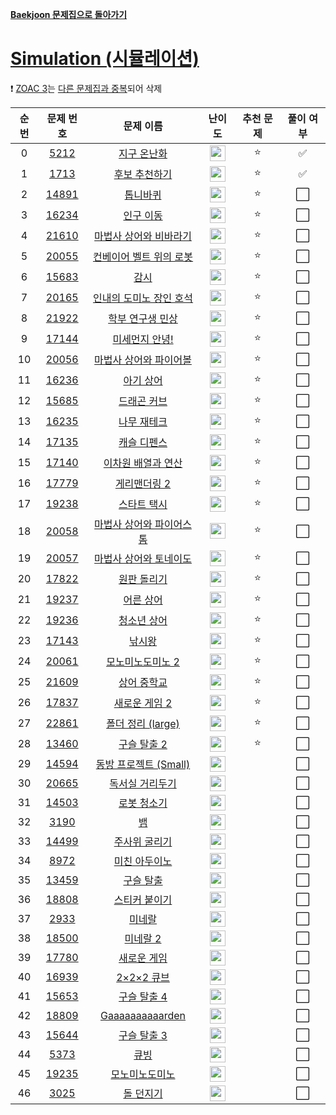 **[Baekjoon 문제집으로 돌아가기](../readme.md)**

# [Simulation (시뮬레이션)](https://www.acmicpc.net/workbook/view/6832)

❗ [ZOAC 3](https://www.acmicpc.net/problem/20436)는 [다른 문제집과 중복](../구현/ZOAC_3.md)되어 삭제

| 순번 |                   문제 번호                    |                        문제 이름                        |                                난이도                                 | 추천 문제 | 풀이 여부 |
| :--: | :--------------------------------------------: | :-----------------------------------------------------: | :-------------------------------------------------------------------: | :-------: | :-------: |
|  0   |  [5212](https://www.acmicpc.net/problem/5212)  |              [지구 온난화](지구_온난화.md)              | <img height="25px" src="https://static.solved.ac/tier_small/9.svg"/>  |    ⭐     |    ✅     |
|  1   |  [1713](https://www.acmicpc.net/problem/1713)  |            [후보 추천하기](후보_추천하기.md)            | <img height="25px" src="https://static.solved.ac/tier_small/9.svg"/>  |    ⭐     |    ✅     |
|  2   | [14891](https://www.acmicpc.net/problem/14891) |                 [톱니바퀴](톱니바퀴.md)                 | <img height="25px" src="https://static.solved.ac/tier_small/10.svg"/> |    ⭐     |    ⬜️    |
|  3   | [16234](https://www.acmicpc.net/problem/16234) |                [인구 이동](인구_이동.md)                | <img height="25px" src="https://static.solved.ac/tier_small/11.svg"/> |    ⭐     |    ⬜️    |
|  4   | [21610](https://www.acmicpc.net/problem/21610) |   [마법사 상어와 비바라기](마법사_상어와_비바라기.md)   | <img height="25px" src="https://static.solved.ac/tier_small/11.svg"/> |    ⭐     |    ⬜️    |
|  5   | [20055](https://www.acmicpc.net/problem/20055) |  [컨베이어 벨트 위의 로봇](컨베이어_벨트_위의_로봇.md)  | <img height="25px" src="https://static.solved.ac/tier_small/11.svg"/> |    ⭐     |    ⬜️    |
|  6   | [15683](https://www.acmicpc.net/problem/15683) |                     [감시](감시.md)                     | <img height="25px" src="https://static.solved.ac/tier_small/11.svg"/> |    ⭐     |    ⬜️    |
|  7   | [20165](https://www.acmicpc.net/problem/20165) |  [인내의 도미노 장인 호석](인내의_도미노_장인_호석.md)  | <img height="25px" src="https://static.solved.ac/tier_small/11.svg"/> |    ⭐     |    ⬜️    |
|  8   | [21922](https://www.acmicpc.net/problem/21922) |         [학부 연구생 민상](학부_연구생_민상.md)         | <img height="25px" src="https://static.solved.ac/tier_small/11.svg"/> |    ⭐     |    ⬜️    |
|  9   | [17144](https://www.acmicpc.net/problem/17144) |           [미세먼지 안녕!](미세먼지_안녕!.md)           | <img height="25px" src="https://static.solved.ac/tier_small/12.svg"/> |    ⭐     |    ⬜️    |
|  10  | [20056](https://www.acmicpc.net/problem/20056) |   [마법사 상어와 파이어볼](마법사_상어와_파이어볼.md)   | <img height="25px" src="https://static.solved.ac/tier_small/12.svg"/> |    ⭐     |    ⬜️    |
|  11  | [16236](https://www.acmicpc.net/problem/16236) |                [아기 상어](아기_상어.md)                | <img height="25px" src="https://static.solved.ac/tier_small/12.svg"/> |    ⭐     |    ⬜️    |
|  12  | [15685](https://www.acmicpc.net/problem/15685) |              [드래곤 커브](드래곤_커브.md)              | <img height="25px" src="https://static.solved.ac/tier_small/12.svg"/> |    ⭐     |    ⬜️    |
|  13  | [16235](https://www.acmicpc.net/problem/16235) |              [나무 재테크](나무_재테크.md)              | <img height="25px" src="https://static.solved.ac/tier_small/12.svg"/> |    ⭐     |    ⬜️    |
|  14  | [17135](https://www.acmicpc.net/problem/17135) |              [캐슬 디펜스](캐슬_디펜스.md)              | <img height="25px" src="https://static.solved.ac/tier_small/12.svg"/> |    ⭐     |    ⬜️    |
|  15  | [17140](https://www.acmicpc.net/problem/17140) |       [이차원 배열과 연산](이차원_배열과_연산.md)       | <img height="25px" src="https://static.solved.ac/tier_small/12.svg"/> |    ⭐     |    ⬜️    |
|  16  | [17779](https://www.acmicpc.net/problem/17779) |             [게리맨더링 2](게리맨더링_2.md)             | <img height="25px" src="https://static.solved.ac/tier_small/12.svg"/> |    ⭐     |    ⬜️    |
|  17  | [19238](https://www.acmicpc.net/problem/19238) |              [스타트 택시](스타트_택시.md)              | <img height="25px" src="https://static.solved.ac/tier_small/12.svg"/> |    ⭐     |    ⬜️    |
|  18  | [20058](https://www.acmicpc.net/problem/20058) | [마법사 상어와 파이어스톰](마법사_상어와_파이어스톰.md) | <img height="25px" src="https://static.solved.ac/tier_small/12.svg"/> |    ⭐     |    ⬜️    |
|  19  | [20057](https://www.acmicpc.net/problem/20057) |   [마법사 상어와 토네이도](마법사_상어와_토네이도.md)   | <img height="25px" src="https://static.solved.ac/tier_small/13.svg"/> |    ⭐     |    ⬜️    |
|  20  | [17822](https://www.acmicpc.net/problem/17822) |              [원판 돌리기](원판_돌리기.md)              | <img height="25px" src="https://static.solved.ac/tier_small/13.svg"/> |    ⭐     |    ⬜️    |
|  21  | [19237](https://www.acmicpc.net/problem/19237) |                [어른 상어](어른_상어.md)                | <img height="25px" src="https://static.solved.ac/tier_small/13.svg"/> |    ⭐     |    ⬜️    |
|  22  | [19236](https://www.acmicpc.net/problem/19236) |              [청소년 상어](청소년_상어.md)              | <img height="25px" src="https://static.solved.ac/tier_small/14.svg"/> |    ⭐     |    ⬜️    |
|  23  | [17143](https://www.acmicpc.net/problem/17143) |                   [낚시왕](낚시왕.md)                   | <img height="25px" src="https://static.solved.ac/tier_small/14.svg"/> |    ⭐     |    ⬜️    |
|  24  | [20061](https://www.acmicpc.net/problem/20061) |         [모노미노도미노 2](모노미노도미노_2.md)         | <img height="25px" src="https://static.solved.ac/tier_small/14.svg"/> |    ⭐     |    ⬜️    |
|  25  | [21609](https://www.acmicpc.net/problem/21609) |              [상어 중학교](상어_중학교.md)              | <img height="25px" src="https://static.solved.ac/tier_small/14.svg"/> |    ⭐     |    ⬜️    |
|  26  | [17837](https://www.acmicpc.net/problem/17837) |            [새로운 게임 2](새로운_게임_2.md)            | <img height="25px" src="https://static.solved.ac/tier_small/14.svg"/> |    ⭐     |    ⬜️    |
|  27  | [22861](https://www.acmicpc.net/problem/22861) |         [폴더 정리 (large)](폴더_정리_large.md)         | <img height="25px" src="https://static.solved.ac/tier_small/14.svg"/> |    ⭐     |    ⬜️    |
|  28  | [13460](https://www.acmicpc.net/problem/13460) |              [구슬 탈출 2](구슬_탈출_2.md)              | <img height="25px" src="https://static.solved.ac/tier_small/15.svg"/> |    ⭐     |    ⬜️    |
|  29  | [14594](https://www.acmicpc.net/problem/14594) |     [동방 프로젝트 (Small)](동방_프로젝트_Small.md)     | <img height="25px" src="https://static.solved.ac/tier_small/8.svg"/>  |           |    ⬜️    |
|  30  | [20665](https://www.acmicpc.net/problem/20065) |          [독서실 거리두기](독서실_거리두기.md)          | <img height="25px" src="https://static.solved.ac/tier_small/11.svg"/> |           |    ⬜️    |
|  31  | [14503](https://www.acmicpc.net/problem/14503) |              [로봇 청소기](로봇_청소기.md)              | <img height="25px" src="https://static.solved.ac/tier_small/11.svg"/> |           |    ⬜️    |
|  32  |  [3190](https://www.acmicpc.net/problem/3190)  |                       [뱀](뱀.md)                       | <img height="25px" src="https://static.solved.ac/tier_small/11.svg"/> |           |    ⬜️    |
|  33  | [14499](https://www.acmicpc.net/problem/14499) |            [주사위 굴리기](주사위_굴리기.md)            | <img height="25px" src="https://static.solved.ac/tier_small/12.svg"/> |           |    ⬜️    |
|  34  |  [8972](https://www.acmicpc.net/problem/8972)  |            [미친 아두이노](미친_아두이노.md)            | <img height="25px" src="https://static.solved.ac/tier_small/12.svg"/> |           |    ⬜️    |
|  35  | [13459](https://www.acmicpc.net/problem/13459) |                [구슬 탈출](구슬_탈출.md)                | <img height="25px" src="https://static.solved.ac/tier_small/13.svg"/> |           |    ⬜️    |
|  36  | [18808](https://www.acmicpc.net/problem/18808) |            [스티커 붙이기](스티커_붙이기.md)            | <img height="25px" src="https://static.solved.ac/tier_small/13.svg"/> |           |    ⬜️    |
|  37  |  [2933](https://www.acmicpc.net/problem/2933)  |                   [미네랄](미네랄.md)                   | <img height="25px" src="https://static.solved.ac/tier_small/14.svg"/> |           |    ⬜️    |
|  38  | [18500](https://www.acmicpc.net/problem/18500) |                 [미네랄 2](미네랄_2.md)                 | <img height="25px" src="https://static.solved.ac/tier_small/14.svg"/> |           |    ⬜️    |
|  39  | [17780](https://www.acmicpc.net/problem/17780) |              [새로운 게임](새로운_게임.md)              | <img height="25px" src="https://static.solved.ac/tier_small/14.svg"/> |           |    ⬜️    |
|  40  | [16939](https://www.acmicpc.net/problem/16939) |               [2×2×2 큐브](2×2×2_큐브.md)               | <img height="25px" src="https://static.solved.ac/tier_small/14.svg"/> |           |    ⬜️    |
|  41  | [15653](https://www.acmicpc.net/problem/15653) |              [구슬 탈출 4](구슬_탈출_4.md)              | <img height="25px" src="https://static.solved.ac/tier_small/15.svg"/> |           |    ⬜️    |
|  42  | [18809](https://www.acmicpc.net/problem/18809) |          [Gaaaaaaaaaarden](Gaaaaaaaaaarden.md)          | <img height="25px" src="https://static.solved.ac/tier_small/15.svg"/> |           |    ⬜️    |
|  43  | [15644](https://www.acmicpc.net/problem/15644) |              [구슬 탈출 3](구슬_탈출_3.md)              | <img height="25px" src="https://static.solved.ac/tier_small/15.svg"/> |           |    ⬜️    |
|  44  |  [5373](https://www.acmicpc.net/problem/5373)  |                     [큐빙](큐빙.md)                     | <img height="25px" src="https://static.solved.ac/tier_small/16.svg"/> |           |    ⬜️    |
|  45  | [19235](https://www.acmicpc.net/problem/19235) |           [모노미노도미노](모노미노도미노.md)           | <img height="25px" src="https://static.solved.ac/tier_small/16.svg"/> |           |    ⬜️    |
|  46  |  [3025](https://www.acmicpc.net/problem/3025)  |                [돌 던지기](돌_던지기.md)                | <img height="25px" src="https://static.solved.ac/tier_small/17.svg"/> |           |    ⬜️    |
